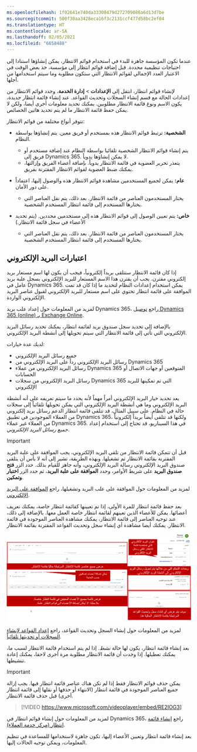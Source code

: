 ```yaml
---
ms.openlocfilehash: 1f02641e740da33308479d272709086a6d13d7be
ms.sourcegitcommit: 500f30aa3428eca16f3c2131ccf477d58bc2ef04
ms.translationtype: HT
ms.contentlocale: ar-SA
ms.lasthandoff: 02/05/2021
ms.locfileid: "6658488"
---
```

عندما تكون المؤسسة جاهزة للبدء في استخدام قوائم الانتظار، يمكن إنشاؤها استنادا إلى احتياجات تنظيمية محددة. قبل إضافة قوائم انتظار إلى مؤسسة، خذ بعض الوقت في الاعتبار العدد الإجمالي لقوائم الانتظار التي ستكون مطلوبة وما سيتم استخدامها من أجلها.

لإنشاء قوائم انتظار، انتقل إلى **الإعدادات** \> **إدارة الخدمة**، وحدد قوائم الانتظار من إعدادات الحالة مع قسم إنشاء السجلات وتحديث القواعد. عند إنشاء قائمة انتظار جديدة، يكون الاسم ونوع قائمة الانتظار مطلوبين. يمكنك تحديد معلومات أخرى أيضا، ولكن لا يمكن حفظ قائمة الانتظار ما لم يتم تحديد هاتين الخصائص.

تتوفر أنواع مختلفة من قوائم الانتظار:

- **الشخصية:** ترتبط قوائم الانتظار هذه بمستخدم أو فريق معين. يتم إنشاؤها بواسطة النظام.

    - يتم إنشاء قوائم الانتظار الشخصية تلقائيا بواسطة النظام عند إضافة مستخدم أو فريق إلى Dynamics 365. لا يمكن إنشاؤها يدوياً.
    - يتعذر تحرير العضوية في قائمة الانتظار يدوياً. بإضافة أعضاء الفريق وإزالتها، يمكنك ضبط العضوية لقوائم الانتظار المقترنة بفريق.

- **عام:** يمكن لجميع المستخدمين مشاهدة قوائم الانتظار هذه والوصول إليها، اعتماداً على دور الأمان.

    - يختار المستخدمون العناصر من قائمة الانتظار. بعد ذلك، يتم نقل العناصر التي يختارها المستخدم إلى قائمة انتظار المستخدم الشخصية.

- **خاص:** يتم تعيين الوصول إلى قوائم الانتظار هذه إلى مستخدمين محددين. (يتم تحديد الأعضاء في سجل قائمة الانتظار.)

    - يختار المستخدمون العناصر من قائمة الانتظار. بعد ذلك، يتم نقل العناصر التي يختارها المستخدم إلى قائمة انتظار المستخدم الشخصية.

## <a name="email-considerations"></a>اعتبارات البريد الإلكتروني

إذا كان قائمة الانتظار ستتلقى بريداً إلكترونياً، فيجب أن يكون لها اسم مستعار بريد إلكتروني مقترن. يجب أن يقترن هذا الاسم المستعار للبريد الإلكتروني بسجل علبة بريد عامل في Dynamics 365. يمكن استخدام إعدادات النظام لتحديد ما إذا كان قد تمت الموافقة على قائمة انتظار تحتوي على اسم مستعار للبريد الإلكتروني لقبول عناصر البريد الإلكتروني الواردة.

لمزيد من المعلومات حول إعداد علب بريد Dynamics 365، راجع [توصيل Dynamics 365 (online) بـ Exchange Online](https://docs.microsoft.com/dynamics365/customer-engagement/admin/connect-exchange-online).

بالإضافة إلى تحديد سجل صندوق بريد لقائمة انتظار، يمكنك تحديد رسائل البريد الإلكتروني التي تأتي إلى قائمة الانتظار التي سيتم تحويلها إلى أنشطة البريد الإلكتروني.

لديك عدة خيارات:

- جميع رسائل البريد الإلكتروني
- رسائل البريد الإلكتروني رداً على البريد الإلكتروني من Dynamics 365
- رسائل البريد الإلكتروني من عملاء Dynamics 365 المتوقعين أو جهات الاتصال أو الحسابات
- رسائل البريد الإلكتروني من سجلات Dynamics 365 التي تم تمكينها للبريد الإلكتروني

يعد تحديد خيار البريد الإلكتروني أمراً مهماً لأنه يحدد ما سيتم تعريفه على أنه أنشطة البريد الإلكتروني وما هي أنشطة البريد الإلكتروني التي يمكن تحويلها تلقائياً إلى سجلات حالة في النظام. على سبيل المثال، قد تتلقى قائمة انتظار الدعم رسائل بريد إلكتروني من العملاء الموجودين في تطبيق Dynamics 365، ولكنها قد تتلقى أيضاً بريداً إلكترونياً من العملاء غير عملاء Dynamics 365. في هذا السيناريو، قد تحتاج إلى استخدام إعداد *جميع رسائل البريد الإلكتروني*.

> [!IMPORTANT] 
> قبل أن تتمكن قائمة الانتظار من تلقي البريد الإلكتروني، يجب الموافقة على علبة البريد المقترنة بقائمة الانتظار ثم تشغيلها. وبهذه الطريقة، تشير إلى أنه لا بأس أن يتلقى صندوق البريد الإلكتروني رسالة البريد الإلكتروني، وأنه جاهز للقيام بذلك. حدد الزر **فتح صندوق البريد** على شريط الأوامر، وحدد **الموافقة على علبة البريد**، ثم حدد الزر **اختبار وتمكين**.

لمزيد من المعلومات حول الموافقة على علب البريد وتشغيلها، راجع [الموافقة على البريد الإلكتروني](https://docs.microsoft.com/dynamics365/customer-engagement/admin/connect-exchange-online#approve-email).

بعد حفظ قائمة انتظار للمرة الأولى، إذا تم تعيينها كقائمة انتظار خاصة، يمكنك تعريف أعضائها. يمكن للأعضاء الذين تعينهم لقائمة انتظار خاصة العمل معها. بالإضافة إلى ذلك، عند توجيه العناصر إلى قائمة الانتظار، يمكنك مشاهدة العناصر الموجودة في قائمة الانتظار. يمكنك أيضا مشاهدة أي إنشاء سجل وتحديث القواعد المقترنة بقائمة الانتظار.

![لقطة شاشة لصفحة قائمة انتظار تحتوي على تفاصيل وميزات.](../media/Qu-unit3-1.png)

لمزيد من المعلومات حول إنشاء السجل وتحديث القواعد، راجع [إعداد القواعد لإنشاء السجلات أو تحديثها تلقائياً](https://docs.microsoft.com/dynamics365/customer-engagement/customer-service/set-up-rules-to-automatically-create-or-update-records).

بعد إنشاء قائمة انتظار، يكون لها حالة *نشط*. إذا لم يتم استخدام قائمة الانتظار لسبب ما، يمكنك تعطيلها. إذا وجدت أن قائمة الانتظار مطلوبة مرة أخرى لاحقا، يمكنك إعادة تنشيطها.

> [!IMPORTANT] 
> يمكن حذف قوائم الانتظار فقط إذا لم تكن هناك عناصر قائمة انتظار فيها. يجب إزالة جميع العناصر الموجودة في قائمة انتظار (الانتهاء أو حذفها أو نقلها إلى قائمة انتظار أخرى) قبل حذف قائمة الانتظار.

> [!VIDEO https://www.microsoft.com/videoplayer/embed/RE2IOG3]

لمزيد من المعلومات حول إنشاء قوائم انتظار في Dynamics 365، راجع [إنشاء قائمة انتظار (مركز خدمة العملاء)](https://docs.microsoft.com/dynamics365/customer-engagement/customer-service/set-up-queues-manage-activities-cases#create-a-queue-customer-service-hub).

بعد إنشاء قائمة انتظار وتعيين الأعضاء إليها، تكون جاهزة لاستخدامها للمساعدة في تنظيم المعلومات، ويمكن توجيه الحالات إليها.
